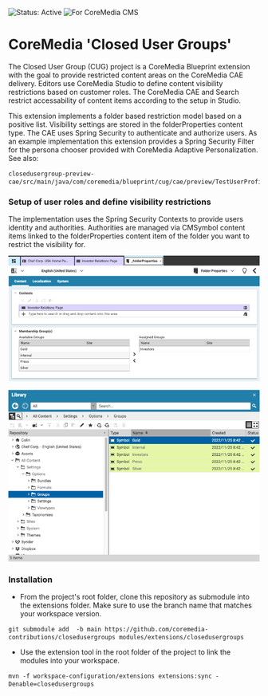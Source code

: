 ![Status: Active](https://documentation.coremedia.com/badges/badge_status_active.png "Status: Active")
![For CoreMedia CMS](https://documentation.coremedia.com/badges/badge_coremedia_cms.png "For CoreMedia CMS")

# CoreMedia 'Closed User Groups'
The Closed User Group (CUG) project is a CoreMedia Blueprint extension with the goal to provide restricted content areas
on the CoreMedia CAE delivery. Editors  use CoreMedia Studio to define content visibility restrictions based on 
customer roles. The CoreMedia CAE and Search restrict accessability of content items according to the setup in Studio.

This extension implements a folder based restriction model based on a positive list. Visibility settings are stored in the
folderProperties content type. The CAE uses Spring Security to authenticate and authorize users. As an example implementation 
this extension provides a Spring Security Filter for the persona chooser provided with CoreMedia Adaptive Personalization.
See also: 
```
closedusergroup-preview-cae/src/main/java/com/coremedia/blueprint/cug/cae/preview/TestUserProfileAutoLoginFilter.java
```
 
### Setup of user roles and define visibility restrictions
The implementation uses the Spring Security Contexts to provide users identity and authorities. Authorities are managed via CMSymbol 
content items linked to the folderProperties content item of the folder you want to restrict the visibility for.

![Map roles in folderProperties](docs/images/folderPropertiesAndRoles.png "Map roles in folderProperties")

![Manage possible roles](docs/images/availableRoles.png "Manage possible roles with CMSymbol content items")

### Installation

- From the project's root folder, clone this repository as submodule into the extensions folder. Make sure to use the branch name that matches your workspace version. 
```
git submodule add  -b main https://github.com/coremedia-contributions/closedusergroups modules/extensions/closedusergroups
```

- Use the extension tool in the root folder of the project to link the modules into your workspace.
 ```
mvn -f workspace-configuration/extensions extensions:sync -Denable=closedusergroups
```



